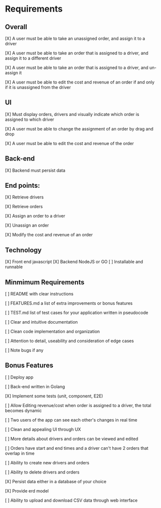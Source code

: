 # Requirements

## Overall

[X] A user must be able to take an unassigned order, and assign it to a driver

[X] A user must be able to take an order that is assigned to a driver, and assign it to a different driver

[X] A user must be able to take an order that is assigned to a driver, and un-assign it

[X] A user must be able to edit the cost and revenue of an order if and only if it is
unassigned from the driver

## UI

[X] Must display orders, drivers and visually indicate which order is assigned to which driver

[X] A user must be able to change the assignment of an order by drag and drop

[X] A user must be able to edit the cost and revenue of the order

## Back-end

[X] Backend must persist data

## End points:

[X] Retrieve drivers

[X] Retrieve orders

[X] Assign an order to a driver

[X] Unassign an order

[X] Modify the cost and revenue of an order

## Technology

[X] Front end javascript
[X] Backend NodeJS or GO
[ ] Installable and runnable

## Minmimum Requirements

[ ] README with clear instructions

[ ] FEATURES.md a list of extra improvements or bonus features

[ ] TEST.md list of test cases for your application written in pseudocode

[ ] Clear and intuitive documentation

[ ] Clean code implementation and organization

[ ] Attention to detail, useability and consideration of edge cases

[ ] Note bugs if any

## Bonus Features

[ ] Deploy app

[ ] Back-end written in Golang

[X] Implement some tests (unit, component, E2E)

[ ] Allow Editing revenue/cost when order is assigned to a driver, the total becomes dynamic

[ ] Two users of the app can see each other's changes in real time

[ ] Clean and appealing UI through UX

[ ] More details about drivers and orders can be viewed and edited

[ ] Orders have start and end times and a driver can't have 2 orders that overlap in time

[ ] Ability to create new drivers and orders

[ ] Ability to delete drivers and orders

[X] Persist data either in a database of your choice

[X] Provide erd model

[ ] Ability to upload and download CSV data through web interface
